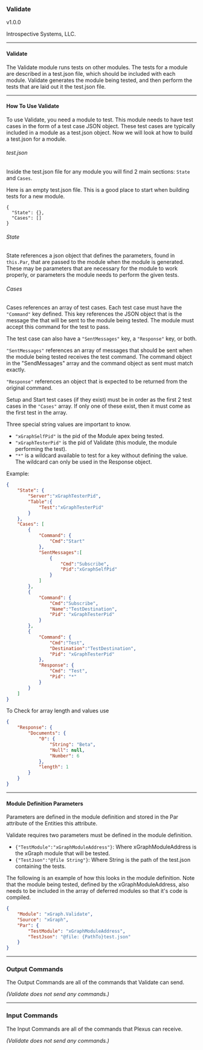 ### Validate

v1.0.0

Introspective Systems, LLC.


---
#### Validate

The Validate module runs tests on other modules. The tests for a
module are described in a test.json file, which should be included with
each module. Validate generates the module being tested, and then
perform the tests that are laid out it the test.json file.

---

#### How To Use Validate

To use Validate, you need a module to test. This module needs to have test 
cases in the form of a test case JSON object. These test cases are typically 
included in a module as a test.json object. Now we will look at how to build a
test.json for a module.

###### test.json

Inside the test.json file for any module you will find 2 main sections:
`State` and `Cases`.

Here is an empty test.json file. This is a good place to start when building 
tests for a new module.
```
{
  "State": {},
  "Cases": []
}
```

###### State

State references a json object that defines the parameters, found in `this.Par`,
that are passed to the module when the module is generated. These may be 
parameters that are necessary for the module to work properly, or parameters 
the module needs to perform the given tests. 




###### Cases


Cases references an array of test cases. Each test case must have the
`"Command"` key defined. This key references the JSON object that is the
message the that will be sent to the module being tested. The module must
accept this command for the test to pass.

The test case can also have a `"SentMessages"` key, a `"Response"` key,
or both.

`"SentMessages"` references an array of messages that should be sent
when the module being tested receives the test command. The command object
in the "SendMessages" array and the command object as sent must match exactly.

`"Response"` references an object that is expected to be returned from
the original command.

Setup and Start test cases (if they exist) must be in order as the first
2 test cases in the `"Cases"` array. If only one of these exist, then it
must come as the first test in the array.

Three special string values are important to know.

- `"xGraphSelfPid"` is the pid of the Module apex being tested.
- `"xGraphTesterPid"` is the pid of Validate (this module, the
                        module performing the test).
- `"*"` is a wildcard available to test for a key without defining the
        value. The wildcard can only be used in the Response object.

Example:
```json
{
	"State": {
		"Server":"xGraphTesterPid",
		"Table":{
			"Test":"xGraphTesterPid"
		}
	},
    "Cases": [
		{
			"Command": {
				"Cmd":"Start"
			},
			"SentMessages":[
				{
					"Cmd":"Subscribe",
					"Pid":"xGraphSelfPid"
				}
			]
		},
		{
			"Command": {
				"Cmd":"Subscribe",
				"Name":"TestDestination",
				"Pid": "xGraphTesterPid"
			}
		},
		{
			"Command": {
				"Cmd":"Test",
				"Destination":"TestDestination",
				"Pid": "xGraphTesterPid"
			},
			"Response": {
				"Cmd": "Test",
				"Pid": "*"
			}
		}
    ]
}
```
To Check for array length and values  use

```json
{
	"Response": {
		"Documents": {
			"0": {
				"String": "Beta",
				"Null": null,
				"Number": 6
			},
			"length": 1
		}
	}
}
```


---

#### Module Definition Parameters

Parameters are defined in the module definition and stored in the Par attribute 
of the Entities this attribute.

Validate requires two parameters must be defined in the module definition.

- `{"TestModule":"xGraphModuleAddress"}`: Where xGraphModuleAddress is
                                        the xGraph module that will be tested.
- `{"TestJson":"@file String"}`: Where String is the path of the test.json
                                    containing the tests.

The following is an example of how this looks in the module definition.
Note that the module being tested, defined by the xGraphModuleAddress,
also needs to be included in the array of deferred modules so that
it's code is compiled.

``` json
{
	"Module": "xGraph.Validate",
	"Source": "xGraph",
	"Par": {
		"TestModule": "xGraphModuleAddress",
		"TestJson": "@file: {PathTo}test.json"
	}
}
```

---

### Output Commands
The Output Commands are all of the commands that Validate can send.

*(Validate does not send any commands.)*

---

### Input Commands
The Input Commands are all of the commands that Plexus can receive.

*(Validate does not send any commands.)*
